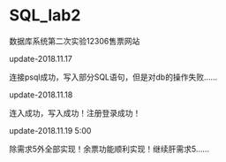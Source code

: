 # SQL_lab2
数据库系统第二次实验12306售票网站


update-2018.11.17

连接psql成功，写入部分SQL语句，但是对db的操作失败……


update-2018.11.18

连入成功，写入成功！注册登录成功！


update-2018.11.19 5:00

除需求5外全部实现！余票功能顺利实现！继续肝需求5……
